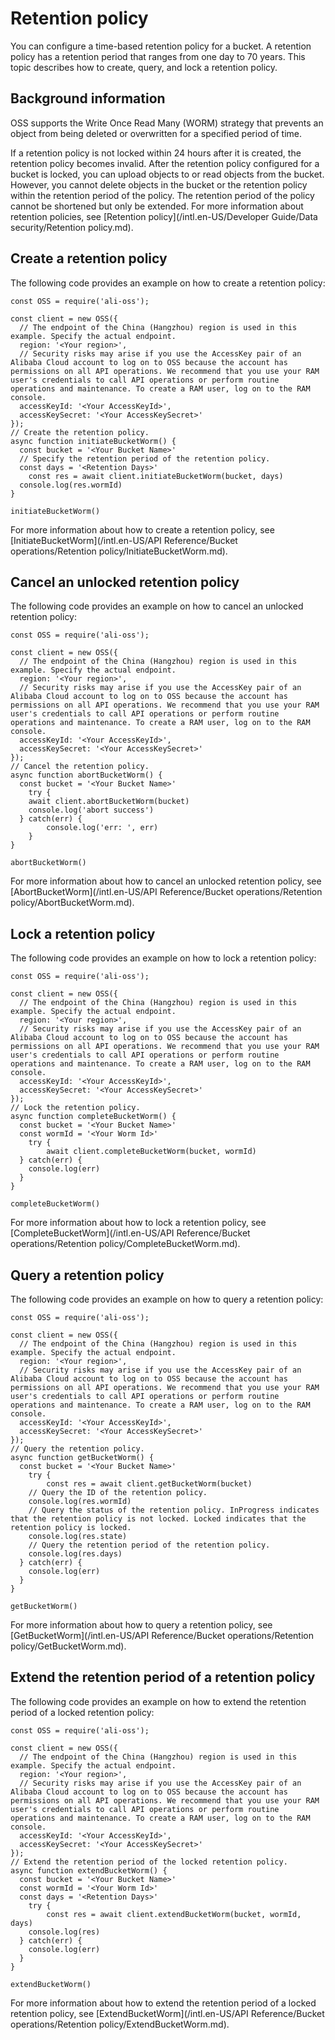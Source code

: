 # Retention policy

You can configure a time-based retention policy for a bucket. A retention policy has a retention period that ranges from one day to 70 years. This topic describes how to create, query, and lock a retention policy.

## Background information

OSS supports the Write Once Read Many \(WORM\) strategy that prevents an object from being deleted or overwritten for a specified period of time.

If a retention policy is not locked within 24 hours after it is created, the retention policy becomes invalid. After the retention policy configured for a bucket is locked, you can upload objects to or read objects from the bucket. However, you cannot delete objects in the bucket or the retention policy within the retention period of the policy. The retention period of the policy cannot be shortened but only be extended. For more information about retention policies, see [Retention policy](/intl.en-US/Developer Guide/Data security/Retention policy.md).

## Create a retention policy

The following code provides an example on how to create a retention policy:

```
const OSS = require('ali-oss');

const client = new OSS({
  // The endpoint of the China (Hangzhou) region is used in this example. Specify the actual endpoint.
  region: '<Your region>',
  // Security risks may arise if you use the AccessKey pair of an Alibaba Cloud account to log on to OSS because the account has permissions on all API operations. We recommend that you use your RAM user's credentials to call API operations or perform routine operations and maintenance. To create a RAM user, log on to the RAM console.
  accessKeyId: '<Your AccessKeyId>',
  accessKeySecret: '<Your AccessKeySecret>'
});
// Create the retention policy.
async function initiateBucketWorm() {
  const bucket = '<Your Bucket Name>'
  // Specify the retention period of the retention policy.
  const days = '<Retention Days>'
	const res = await client.initiateBucketWorm(bucket, days)
  console.log(res.wormId)
}

initiateBucketWorm()
```

For more information about how to create a retention policy, see [InitiateBucketWorm](/intl.en-US/API Reference/Bucket operations/Retention policy/InitiateBucketWorm.md).

## Cancel an unlocked retention policy

The following code provides an example on how to cancel an unlocked retention policy:

```
const OSS = require('ali-oss');

const client = new OSS({
  // The endpoint of the China (Hangzhou) region is used in this example. Specify the actual endpoint.
  region: '<Your region>',
  // Security risks may arise if you use the AccessKey pair of an Alibaba Cloud account to log on to OSS because the account has permissions on all API operations. We recommend that you use your RAM user's credentials to call API operations or perform routine operations and maintenance. To create a RAM user, log on to the RAM console.
  accessKeyId: '<Your AccessKeyId>',
  accessKeySecret: '<Your AccessKeySecret>'
});
// Cancel the retention policy.
async function abortBucketWorm() {
  const bucket = '<Your Bucket Name>'
	try {
    await client.abortBucketWorm(bucket)
    console.log('abort success')
  } catch(err) {
		console.log('err: ', err)
	}
}

abortBucketWorm()
```

For more information about how to cancel an unlocked retention policy, see [AbortBucketWorm](/intl.en-US/API Reference/Bucket operations/Retention policy/AbortBucketWorm.md).

## Lock a retention policy

The following code provides an example on how to lock a retention policy:

```
const OSS = require('ali-oss');

const client = new OSS({
  // The endpoint of the China (Hangzhou) region is used in this example. Specify the actual endpoint.
  region: '<Your region>',
  // Security risks may arise if you use the AccessKey pair of an Alibaba Cloud account to log on to OSS because the account has permissions on all API operations. We recommend that you use your RAM user's credentials to call API operations or perform routine operations and maintenance. To create a RAM user, log on to the RAM console.
  accessKeyId: '<Your AccessKeyId>',
  accessKeySecret: '<Your AccessKeySecret>'
});
// Lock the retention policy.
async function completeBucketWorm() {
  const bucket = '<Your Bucket Name>'
  const wormId = '<Your Worm Id>'
	try {
		await client.completeBucketWorm(bucket, wormId)
  } catch(err) {
  	console.log(err)
  }
}

completeBucketWorm()
```

For more information about how to lock a retention policy, see [CompleteBucketWorm](/intl.en-US/API Reference/Bucket operations/Retention policy/CompleteBucketWorm.md).

## Query a retention policy

The following code provides an example on how to query a retention policy:

```
const OSS = require('ali-oss');

const client = new OSS({
  // The endpoint of the China (Hangzhou) region is used in this example. Specify the actual endpoint.
  region: '<Your region>',
  // Security risks may arise if you use the AccessKey pair of an Alibaba Cloud account to log on to OSS because the account has permissions on all API operations. We recommend that you use your RAM user's credentials to call API operations or perform routine operations and maintenance. To create a RAM user, log on to the RAM console.
  accessKeyId: '<Your AccessKeyId>',
  accessKeySecret: '<Your AccessKeySecret>'
});
// Query the retention policy.
async function getBucketWorm() {
  const bucket = '<Your Bucket Name>'
	try {
		const res = await client.getBucketWorm(bucket)
    // Query the ID of the retention policy.
    console.log(res.wormId)
    // Query the status of the retention policy. InProgress indicates that the retention policy is not locked. Locked indicates that the retention policy is locked.
    console.log(res.state)
    // Query the retention period of the retention policy.
    console.log(res.days)
  } catch(err) {
  	console.log(err)
  }
}

getBucketWorm()
```

For more information about how to query a retention policy, see [GetBucketWorm](/intl.en-US/API Reference/Bucket operations/Retention policy/GetBucketWorm.md).

## Extend the retention period of a retention policy

The following code provides an example on how to extend the retention period of a locked retention policy:

```
const OSS = require('ali-oss');

const client = new OSS({
  // The endpoint of the China (Hangzhou) region is used in this example. Specify the actual endpoint.
  region: '<Your region>',
  // Security risks may arise if you use the AccessKey pair of an Alibaba Cloud account to log on to OSS because the account has permissions on all API operations. We recommend that you use your RAM user's credentials to call API operations or perform routine operations and maintenance. To create a RAM user, log on to the RAM console.
  accessKeyId: '<Your AccessKeyId>',
  accessKeySecret: '<Your AccessKeySecret>'
});
// Extend the retention period of the locked retention policy.
async function extendBucketWorm() {
  const bucket = '<Your Bucket Name>'
  const wormId = '<Your Worm Id>'
  const days = '<Retention Days>'
	try {
		const res = await client.extendBucketWorm(bucket, wormId, days)
    console.log(res)
  } catch(err) {
  	console.log(err)
  }
}

extendBucketWorm()
```

For more information about how to extend the retention period of a locked retention policy, see [ExtendBucketWorm](/intl.en-US/API Reference/Bucket operations/Retention policy/ExtendBucketWorm.md).


